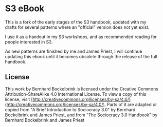 # S3 eBook

This is a fork of the early stages of the S3 handbook, updated with my drafts for several patterns where an "official" version does not yet exist. 

I use it as a handout in my S3 workshops, and as recommended reading for people interested in S3. 

As new patterns are finished by me and James Priest, I will continue updating this ebook until it becomes obsolete through the release of the full handbook.

## License 

This work by Bernhard Bockelbrink is licensed under the Creative Commons Attribution-ShareAlike 4.0 International License. To view a copy of this license, visit [http://creativecommons.org/licenses/by-sa/4.0/](http://creativecommons.org/licenses/by-sa/4.0/). Parts of it are adapted or copied from "A Brief Introduction to Sociocracy 3.0" by Bernhard Bockelbrink and James Priest, and from "The Sociocracy 3.0 Handbook" by Bernhard Bockelbrink and James Priest





